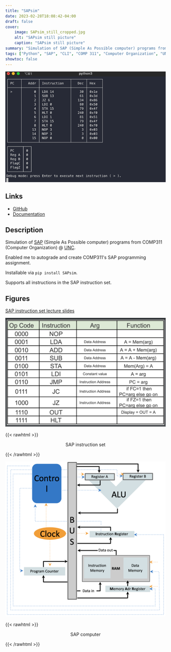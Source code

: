 ```yaml
---
title: "SAPsim"
date: 2023-02-28T18:08:42-04:00
draft: false
cover:
    image: SAPsim_still_cropped.jpg
    alt: "SAPsim still picture"
    caption: "SAPsim still picture"
summary: "Simulation of SAP (Simple As Possible computer) programs from COMP311 @ UNC. Enabled me to autograde and create COMP311's SAP programming assignment."
tags: ["Python", "SAP", "CLI", "COMP 311", "Computer Organization", "UNC"]
showtoc: false
---
```


![SAPsim demo](img/SAPsim_demo.gif)

## Links

* [GitHub](https://github.com/jesse-wei/SAPsim)
* [Documentation](https://sapsim.readthedocs.io)

## Description

Simulation of [SAP](#figures) (Simple As Possible computer) programs from COMP311 (Computer Organization) @ [UNC](https://unc.edu).

Enabled me to autograde and create COMP311's SAP programming assignment.

Installable via `pip install SAPsim`.

Supports all instructions in the SAP instruction set.

## Figures

[SAP instruction set lecture slides](https://drive.google.com/file/d/1KxM6ov_dZCmehTCQkk0SMgzqG42s7reW/view?usp=share_link)

![SAP instruction set](img/SAP_instruction_set.jpg)

{{< rawhtml >}}
<p align="center">SAP instruction set</p>
{{< /rawhtml >}}

![SAP computer](img/SAP.jpg)

{{< rawhtml >}}
<p align="center">SAP computer</p>
{{< /rawhtml >}}
